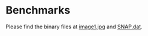 # Benchmarks

Please find the binary files at [image1.jpg](https://github.com/zhaowenlan1779/SVDSketch.jl/raw/ca246ea325a7e49ea8c09775db7c356396950296/bench/image1.jpg)
and [SNAP.dat](https://github.com/zhaowenlan1779/SVDSketch.jl/raw/ca246ea325a7e49ea8c09775db7c356396950296/bench/SNAP.dat).
